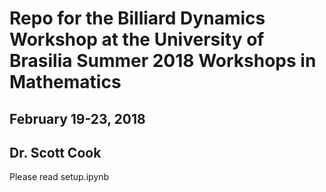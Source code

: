 # Repo for the Billiard Dynamics Workshop at the University of Brasilia Summer 2018 Workshops in Mathematics
## February 19-23, 2018
## Dr. Scott Cook

Please read setup.ipynb
